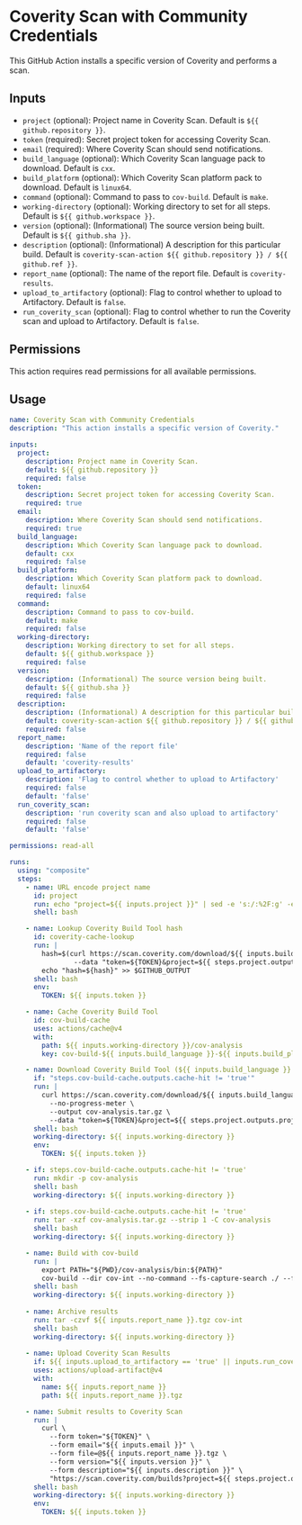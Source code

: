 # Coverity Scan with Community Credentials

This GitHub Action installs a specific version of Coverity and performs a scan.

## Inputs

- `project` (optional): Project name in Coverity Scan. Default is `${{ github.repository }}`.
- `token` (required): Secret project token for accessing Coverity Scan.
- `email` (required): Where Coverity Scan should send notifications.
- `build_language` (optional): Which Coverity Scan language pack to download. Default is `cxx`.
- `build_platform` (optional): Which Coverity Scan platform pack to download. Default is `linux64`.
- `command` (optional): Command to pass to `cov-build`. Default is `make`.
- `working-directory` (optional): Working directory to set for all steps. Default is `${{ github.workspace }}`.
- `version` (optional): (Informational) The source version being built. Default is `${{ github.sha }}`.
- `description` (optional): (Informational) A description for this particular build. Default is `coverity-scan-action ${{ github.repository }} / ${{ github.ref }}`.
- `report_name` (optional): The name of the report file. Default is `coverity-results`.
- `upload_to_artifactory` (optional): Flag to control whether to upload to Artifactory. Default is `false`.
- `run_coverity_scan` (optional): Flag to control whether to run the Coverity scan and upload to Artifactory. Default is `false`.

## Permissions

This action requires read permissions for all available permissions.

## Usage

```yaml
name: Coverity Scan with Community Credentials
description: "This action installs a specific version of Coverity."

inputs:
  project:
    description: Project name in Coverity Scan.
    default: ${{ github.repository }}
    required: false
  token:
    description: Secret project token for accessing Coverity Scan.
    required: true
  email:
    description: Where Coverity Scan should send notifications.
    required: true
  build_language:
    description: Which Coverity Scan language pack to download.
    default: cxx
    required: false
  build_platform:
    description: Which Coverity Scan platform pack to download.
    default: linux64
    required: false
  command:
    description: Command to pass to cov-build.
    default: make
    required: false
  working-directory:
    description: Working directory to set for all steps.
    default: ${{ github.workspace }}
    required: false
  version:
    description: (Informational) The source version being built.
    default: ${{ github.sha }}
    required: false
  description:
    description: (Informational) A description for this particular build.
    default: coverity-scan-action ${{ github.repository }} / ${{ github.ref }}
    required: false
  report_name:
    description: 'Name of the report file'
    required: false
    default: 'coverity-results'
  upload_to_artifactory:
    description: 'Flag to control whether to upload to Artifactory'
    required: false
    default: 'false'
  run_coverity_scan:
    description: 'run coverity scan and also upload to artifactory'
    required: false
    default: 'false'

permissions: read-all

runs: 
  using: "composite"
  steps:
    - name: URL encode project name
      id: project
      run: echo "project=${{ inputs.project }}" | sed -e 's:/:%2F:g' -e 's/ /%20/g' >> $GITHUB_OUTPUT
      shell: bash

    - name: Lookup Coverity Build Tool hash
      id: coverity-cache-lookup
      run: |
        hash=$(curl https://scan.coverity.com/download/${{ inputs.build_language }}/${{ inputs.build_platform }} \
                --data "token=${TOKEN}&project=${{ steps.project.outputs.project }}&md5=1"); \
        echo "hash=${hash}" >> $GITHUB_OUTPUT
      shell: bash
      env:
        TOKEN: ${{ inputs.token }}

    - name: Cache Coverity Build Tool
      id: cov-build-cache
      uses: actions/cache@v4
      with:
        path: ${{ inputs.working-directory }}/cov-analysis
        key: cov-build-${{ inputs.build_language }}-${{ inputs.build_platform }}-${{ steps.coverity-cache-lookup.outputs.hash }}

    - name: Download Coverity Build Tool (${{ inputs.build_language }} / ${{ inputs.build_platform }})
      if: "steps.cov-build-cache.outputs.cache-hit != 'true'"
      run: |
        curl https://scan.coverity.com/download/${{ inputs.build_language }}/${{ inputs.build_platform }} \
          --no-progress-meter \
          --output cov-analysis.tar.gz \
          --data "token=${TOKEN}&project=${{ steps.project.outputs.project }}"
      shell: bash
      working-directory: ${{ inputs.working-directory }}
      env:
        TOKEN: ${{ inputs.token }}

    - if: steps.cov-build-cache.outputs.cache-hit != 'true'
      run: mkdir -p cov-analysis
      shell: bash
      working-directory: ${{ inputs.working-directory }}
  
    - if: steps.cov-build-cache.outputs.cache-hit != 'true'
      run: tar -xzf cov-analysis.tar.gz --strip 1 -C cov-analysis
      shell: bash
      working-directory: ${{ inputs.working-directory }}

    - name: Build with cov-build
      run: |
        export PATH="${PWD}/cov-analysis/bin:${PATH}"
        cov-build --dir cov-int --no-command --fs-capture-search ./ --fs-capture-search-exclude-regex "cov-analysis"
      shell: bash
      working-directory: ${{ inputs.working-directory }}
    
    - name: Archive results
      run: tar -czvf ${{ inputs.report_name }}.tgz cov-int
      shell: bash
      working-directory: ${{ inputs.working-directory }}
    
    - name: Upload Coverity Scan Results
      if: ${{ inputs.upload_to_artifactory == 'true' || inputs.run_coverity_scan == 'true'}}
      uses: actions/upload-artifact@v4
      with:
        name: ${{ inputs.report_name }}
        path: ${{ inputs.report_name }}.tgz

    - name: Submit results to Coverity Scan
      run: |
        curl \
          --form token="${TOKEN}" \
          --form email="${{ inputs.email }}" \
          --form file=@${{ inputs.report_name }}.tgz \
          --form version="${{ inputs.version }}" \
          --form description="${{ inputs.description }}" \
          "https://scan.coverity.com/builds?project=${{ steps.project.outputs.project }}"
      shell: bash
      working-directory: ${{ inputs.working-directory }}
      env:
        TOKEN: ${{ inputs.token }}
